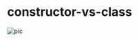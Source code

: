 # constructor-vs-class

![pic](https://4brain.ru/blog/wp-content/uploads/2017/07/%D0%B8%D0%B4%D0%B5%D0%B8-%D0%B4%D0%BB%D1%8F-%D0%B1%D0%BB%D0%BE%D0%B3%D0%B0.jpg)
